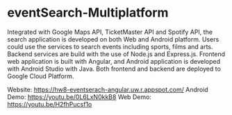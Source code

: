# eventSearch-Multiplatform
Integrated with Google Maps API, TicketMaster API and Spotify API, the search application is developed on both Web and Android platform. Users could use the services to search events including sports, films and arts. Backend services are build with the use of Node.js and Express.js. Frontend web application is built with Angular, and Android application is developed with Android Studio with Java. Both frontend and backend are deployed to Google Cloud Platform.

Website: https://hw8-eventserach-angular.uw.r.appspot.com/
Android Demo: https://youtu.be/0L6LxN0kkB8
Web Demo: https://youtu.be/H2fhPucsf1o
